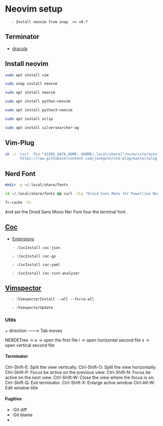 # Neovim setup
       - Install neovim from snap  >= v0.7

## Terminator

 - [dracula](https://draculatheme.com/terminator)

## Install neovim

```bash
sudo apt install vim

sudo snap install neovim

sudo apt install neovim

sudo apt install python-neovim

sudo apt install python3-neovim

sudo apt install xclip

sudo apt install silversearcher-ag
```

## Vim-Plug

```bash
sh -c 'curl -fLo "${XDG_DATA_HOME:-$HOME/.local/share}"/nvim/site/autoload/plug.vim --create-dirs \
       https://raw.githubusercontent.com/junegunn/vim-plug/master/plug.vim'
```

## Nerd Font

```bash
mkdir -p ~/.local/share/fonts

cd ~/.local/share/fonts && curl -fLo "Droid Sans Mono for Powerline Nerd Font Complete.otf" https://github.com/ryanoasis/nerd-fonts/raw/master/patched-fonts/DroidSansMono/complete/Droid%20Sans%20Mono%20Nerd%20Font%20Complete.otf

fc-cache -fv
```

And set the Droid Sans Mono Ner Font four the terminal font.

## [Coc](https://github.com/neoclide/coc.nvim)

 - [Extensions](https://github.com/neoclide/coc.nvim/wiki/Using-coc-extensions)

       - :CocInstall coc-json

       - :CocInstall coc-go
       
       - :CocInstall coc-yaml
       
       - :CocInstall coc-rust-analyzer


## [Vimspector](https://github.com/puremourning/vimspector)

       - :VimspectorInstall --all --force-all

       - :VimspectorUpdate

### Utils

<C-w> + direction ---> Tab moves

NERDETree -> o -> open the first file
             i -> open horizontal second file
             s -> open vertical second file

#### Terminator

Ctrl-Shift-E: Split the view vertically.
Ctrl-Shift-O: Split the view horizontally.
Ctrl-Shift-P: Focus be active on the previous view.
Ctrl-Shift-N: Focus be active on the next view.
Ctrl-Shift-W: Close the view where the focus is on.
Ctrl-Shift-Q: Exit terminator.
Ctrl-Shift-X: Enlarge active window
Ctrl-Alt-W: Edit window title

#### Fugitive

- :Git diff
- :Git blame
- 